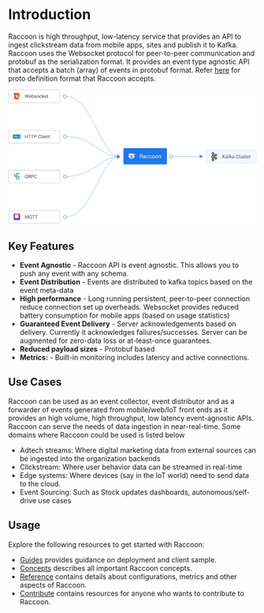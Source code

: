 # Introduction

Raccoon is high throughput, low-latency service that provides an API to ingest clickstream data from mobile apps, sites and publish it to Kafka. Raccoon uses the Websocket protocol for peer-to-peer communication and protobuf as the serialization format. It provides an event type agnostic API that accepts a batch (array) of events in protobuf format. Refer [here](https://github.com/odpf/proton/tree/main/odpf/raccoon) for proto definition format that Raccoon accepts.

![Overiew](./assets/overview.svg)

## Key Features

* **Event Agnostic** - Raccoon API is event agnostic. This allows you to push any event with any schema.
* **Event Distribution** - Events are distributed to kafka topics based on the event meta-data
* **High performance** - Long running persistent, peer-to-peer connection reduce connection set up overheads. Websocket provides reduced battery consumption for mobile apps (based on usage statistics)
* **Guaranteed Event Delivery** - Server acknowledgements based on delivery. Currently it acknowledges failures/successes. Server can be augmented for zero-data loss or at-least-once guarantees.
* **Reduced payload sizes** - Protobuf based
* **Metrics:** - Built-in monitoring includes latency and active connections.

## Use Cases
Raccoon can be used as an event collector, event distributor and as a forwarder of events generated from mobile/web/IoT front ends as it provides an high volume, high throughput, low latency event-agnostic APIs. Raccoon can serve the needs of data ingestion in near-real-time. Some domains where Raccoon could be used is listed below

* Adtech streams: Where digital marketing data from external sources can be ingested into the organization backends 
* Clickstream: Where user behavior data can be streamed in real-time 
* Edge systems: Where devices (say in the IoT world) need to send data to the cloud. 
* Event Sourcing: Such as Stock updates dashboards, autonomous/self-drive use cases

## Usage

Explore the following resources to get started with Raccoon:

* [Guides](docs/guides) provides guidance on deployment and client sample.
* [Concepts](docs/concepts) describes all important Raccoon concepts.
* [Reference](docs/reference) contains details about configurations, metrics and other aspects of Raccoon.
* [Contribute](docs/contribute/contribution.md) contains resources for anyone who wants to contribute to Raccoon.